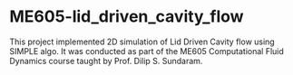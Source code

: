 # ME605-lid_driven_cavity_flow
This project implemented 2D simulation of Lid Driven Cavity flow using SIMPLE algo. It was conducted as part of the ME605 Computational Fluid Dynamics course taught by Prof. Dilip S. Sundaram.
